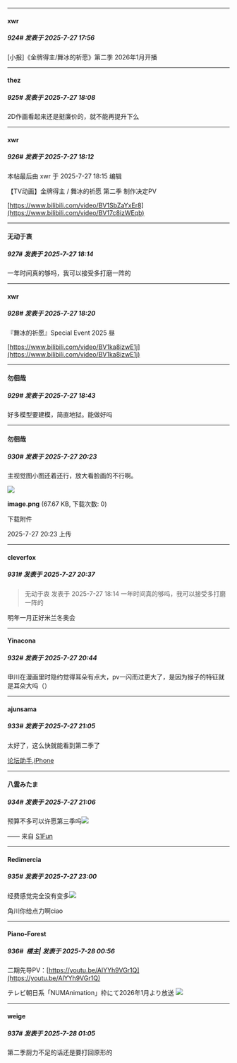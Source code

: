 ﻿
*****

####  xwr  
##### 924#       发表于 2025-7-27 17:56

[小报]《金牌得主/舞冰的祈愿》第二季 2026年1月开播


*****

####  thez  
##### 925#       发表于 2025-7-27 18:08

2D作画看起来还是挺廉价的，就不能再提升下么


*****

####  xwr  
##### 926#       发表于 2025-7-27 18:12

 本帖最后由 xwr 于 2025-7-27 18:15 编辑 

【TV动画】金牌得主 / 舞冰的祈愿 第二季 制作决定PV

[https://www.bilibili.com/video/BV1SbZaYxEr8](https://www.bilibili.com/video/BV17c8izWEqb)

*****

####  无动于衷  
##### 927#       发表于 2025-7-27 18:14

一年时间真的够吗，我可以接受多打磨一阵的


*****

####  xwr  
##### 928#       发表于 2025-7-27 18:20

『舞冰的祈愿』Special Event 2025 昼

[https://www.bilibili.com/video/BV1ka8izwE1j](https://www.bilibili.com/video/BV1ka8izwE1j)


*****

####  勿徊哉  
##### 929#       发表于 2025-7-27 18:43

好多模型要建模，简直地狱。能做好吗


*****

####  勿徊哉  
##### 930#       发表于 2025-7-27 20:23

主视觉图小图还着还行，放大看脸画的不行啊。

<img src="https://img.stage1st.com/forum/202507/27/202326mjlsulj7dzvf5dpy.png" referrerpolicy="no-referrer">

<strong>image.png</strong> (67.67 KB, 下载次数: 0)

下载附件

2025-7-27 20:23 上传


*****

####  cleverfox  
##### 931#       发表于 2025-7-27 20:37

<blockquote>无动于衷 发表于 2025-7-27 18:14
一年时间真的够吗，我可以接受多打磨一阵的</blockquote>
明年一月正好米兰冬奥会


*****

####  Yinacona  
##### 932#       发表于 2025-7-27 20:44

申川在漫画里时隐约觉得耳朵有点大，pv一闪而过更大了，是因为猴子的特征就是耳朵大吗（）


*****

####  ajunsama  
##### 933#       发表于 2025-7-27 21:05

太好了，这么快就能看到第二季了

[论坛助手,iPhone](https://stage1st.com/2b//forum.php?mod=viewthread&amp;tid=2029836)

*****

####  八雲みたま  
##### 934#       发表于 2025-7-27 21:06

预算不多可以许愿第三季吗<img src="https://static.stage1st.com/image/smiley/face2017/075.png" referrerpolicy="no-referrer">

—— 来自 [S1Fun](https://s1fun.koalcat.com)


*****

####  Redimercia  
##### 935#       发表于 2025-7-27 23:00

经费感觉完全没有变多<img src="https://static.stage1st.com/image/smiley/face2017/001.png" referrerpolicy="no-referrer">

角川你给点力啊ciao


*****

####  Piano-Forest  
##### 936#         楼主| 发表于 2025-7-28 00:56

二期先导PV：[https://youtu.be/AlYYh9VGr1Q](https://youtu.be/AlYYh9VGr1Q)

テレビ朝日系「NUMAnimation」枠にて2026年1月より放送
<img src="https://p.sda1.dev/26/fa994e4f3342d3059b2a229627e72bc5/20250728_005119.jpg" referrerpolicy="no-referrer">


*****

####  weige  
##### 937#       发表于 2025-7-28 01:05

第二季厨力不足的话还是要打回原形的

